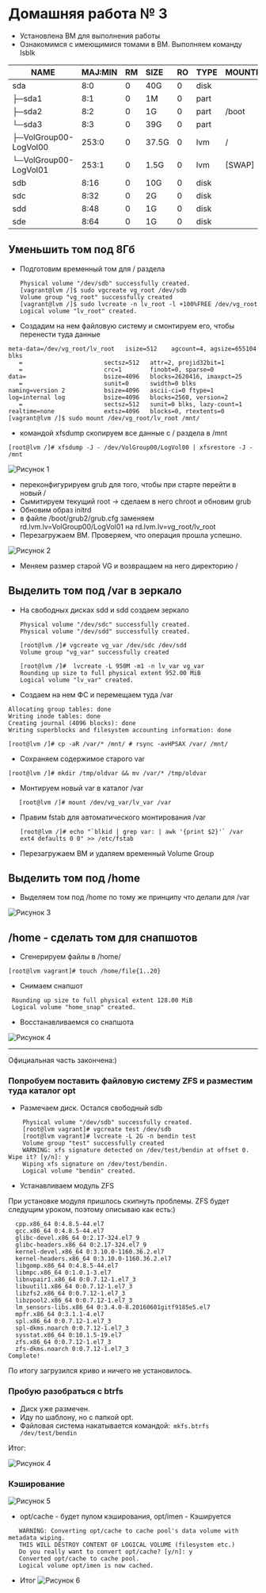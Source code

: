 # Домашняя работа № 3

+ Установлена ВМ для выполнения работы
+ Ознакомимся с имеющимися томами в ВМ. Выполняем команду lsblk

|NAME                     |MAJ:MIN |RM  |SIZE |RO |TYPE| MOUNTPOINT|
|-------------------------|:-------|:---|:----|:--|:---|:--------|
|sda                      | 8:0    |0  | 40G  |0| disk |          |
|├─sda1                    |8:1    |0   | 1M  |0 |part |          |
|├─sda2                    |8:2    |0    |1G  |0| part |/boot     |
|└─sda3                    |8:3    |0  | 39G  |0 |part |          |
|  ├─VolGroup00-LogVol00 |253:0    |0 |37.5G  |0| lvm  |/         |
|  └─VolGroup00-LogVol01 |253:1    |0  |1.5G  |0 |lvm  |[SWAP]    |
|sdb                      | 8:16   |0   |10G  |0| disk |         |
|sdc                       |8:32   |0    |2G  |0 |disk |          |
|sdd                       |8:48   |0    |1G  |0| disk |          |
|sde                       |8:64  | 0    |1G | 0 |disk |           |

## Уменьшить том под 8Гб
+ Подготовим временный том для / раздела

  ```[vagrant@lvm /]$ sudo pvcreate /dev/sdb
  Physical volume "/dev/sdb" successfully created.
  [vagrant@lvm /]$ sudo vgcreate vg_root /dev/sdb
  Volume group "vg_root" successfully created
  [vagrant@lvm /]$ sudo lvcreate -n lv_root -l +100%FREE /dev/vg_root
  Logical volume "lv_root" created.
  
 + Создадим на нем файловую систему и смонтируем его, чтобы перенести туда данные
 
 ```[vagrant@lvm /]$ sudo mkfs.xfs /dev/vg_root/lv_root 
 meta-data=/dev/vg_root/lv_root   isize=512    agcount=4, agsize=655104 blks
    =                       sectsz=512   attr=2, projid32bit=1
    =                       crc=1        finobt=0, sparse=0
 data=                      bsize=4096   blocks=2620416, imaxpct=25
    =                       sunit=0      swidth=0 blks
 naming=version 2           bsize=4096   ascii-ci=0 ftype=1
 log=internal log           bsize=4096   blocks=2560, version=2
    =                       sectsz=512   sunit=0 blks, lazy-count=1
 realtime=none              extsz=4096   blocks=0, rtextents=0
 [vagrant@lvm /]$ sudo mount /dev/vg_root/lv_root /mnt/
 ```
 + командой xfsdump скопируем все данные с / раздела в /mnt

```[root@lvm /]# xfsdump -J - /dev/VolGroup00/LogVol00 | xfsrestore -J - /mnt  ```

![Рисунок 1](http://images.vfl.ru/ii/1628693416/a85dc0bd/35464909.png "Файлы скопировались успешно")

+ переконфигурируем grub для того, чтобы при старте перейти в новый /
+ Сымитируем текущий root -> сделаем в него chroot и обновим grub
+ Обновим образ initrd
+ в файле /boot/grub2/grub.cfg заменяем rd.lvm.lv=VolGroup00/LogVol01 на rd.lvm.lv=vg_root/lv_root
+ Перезагружаем ВМ. Проверяем, что операция прошла успешно.

![Рисунок 2](http://images.vfl.ru/ii/1628694861/ffc3b457/35465167.png "Директория перенесена успешно")

+ Меняем размер старой VG и возвращаем на него директорию /

## Выделить том под /var в зеркало

+ На свободных дисках sdd и sdd создаем зеркало

  ```[root@lvm /]# pvcreate /dev/sdc /dev/sdd
  Physical volume "/dev/sdc" successfully created.
  Physical volume "/dev/sdd" successfully created.
  
  [root@lvm /]# vgcreate vg_var /dev/sdc /dev/sdd
  Volume group "vg_var" successfully created

  [root@lvm /]#  lvcreate -L 950M -m1 -n lv_var vg_var
  Rounding up size to full physical extent 952.00 MiB
  Logical volume "lv_var" created.
  ```
+ Создаем на нем ФС и перемещаем туда /var

 ```[root@lvm /]# mkfs.ext4 /dev/vg_var/lv_var
Allocating group tables: done                            
Writing inode tables: done                            
Creating journal (4096 blocks): done
Writing superblocks and filesystem accounting information: done 
 ```
 
 
  ```[root@lvm /]# mount /dev/vg_var/lv_var /mnt
[root@lvm /]# cp -aR /var/* /mnt/ # rsync -avHPSAX /var/ /mnt/
 ```
+ Сохраняем содержимое старого var

```[root@lvm /]# mkdir /tmp/oldvar && mv /var/* /tmp/oldvar ```

+ Монтируем новый var в каталог /var

```[root@lvm /]# umount /mnt
   [root@lvm /]# mount /dev/vg_var/lv_var /var
```
+ Правим fstab для автоматического монтирования /var
  
  ```[root@lvm /]# echo "`blkid | grep var: | awk '{print $2}'` /var ext4 defaults 0 0" >> /etc/fstab ```
 
+ Перезагружаем ВМ и удаляем временный Volume Group

## Выделить том под /home

+ Выделяем том под /home по тому же принципу что делали для /var

![Рисунок 3](http://images.vfl.ru/ii/1628699926/86850c5c/35465825.png "Директория перенесена успешно")

## /home - сделать том для снапшотов

+ Сгенерируем файлы в /home/ 

```[root@lvm vagrant]# touch /home/file{1..20} ```
+ Снимаем снапшот
 ```[root@lvm vagrant]# lvcreate -L 100MB -s -n home_snap /dev/VolGroup00/LogVol_Home
  Rounding up size to full physical extent 128.00 MiB
  Logical volume "home_snap" created. 
  ```
+ Восстанавливаемся со снапшота

![Рисунок 4](http://images.vfl.ru/ii/1628700564/a1b9ce5c/35465869.png "Восстановление прошло успешно")

***
Официальная часть закончена:)

### Попробуем поставить файловую систему ZFS и разместим туда каталог opt

+ Размечаем диск. Остался свободный sdb

 ``` [root@lvm vagrant]# pvcreate /dev/sdb
     Physical volume "/dev/sdb" successfully created.
     [root@lvm vagrant]# vgcreate test /dev/sdb
     [root@lvm vagrant]# lvcreate -L 2G -n bendin test
     Volume group "test" successfully created
     WARNING: xfs signature detected on /dev/test/bendin at offset 0. Wipe it? [y/n]: y
     Wiping xfs signature on /dev/test/bendin.
     Logical volume "bendin" created.
```

+ Устанавливаем модуль ZFS

При установке модуля пришлось скипнуть проблемы. ZFS будет следущим уроком, поэтому описываю как есть:)
```Skipped (dependency problems):
  cpp.x86_64 0:4.8.5-44.el7                                               
  gcc.x86_64 0:4.8.5-44.el7                                               
  glibc-devel.x86_64 0:2.17-324.el7_9                                     
  glibc-headers.x86_64 0:2.17-324.el7_9                                   
  kernel-devel.x86_64 0:3.10.0-1160.36.2.el7                              
  kernel-headers.x86_64 0:3.10.0-1160.36.2.el7                            
  libgomp.x86_64 0:4.8.5-44.el7                                           
  libmpc.x86_64 0:1.0.1-3.el7                                             
  libnvpair1.x86_64 0:0.7.12-1.el7_3                                      
  libuutil1.x86_64 0:0.7.12-1.el7_3                                       
  libzfs2.x86_64 0:0.7.12-1.el7_3                                         
  libzpool2.x86_64 0:0.7.12-1.el7_3                                       
  lm_sensors-libs.x86_64 0:3.4.0-8.20160601gitf9185e5.el7                 
  mpfr.x86_64 0:3.1.1-4.el7                                               
  spl.x86_64 0:0.7.12-1.el7_3                                             
  spl-dkms.noarch 0:0.7.12-1.el7_3                                        
  sysstat.x86_64 0:10.1.5-19.el7                                          
  zfs.x86_64 0:0.7.12-1.el7_3                                             
  zfs-dkms.noarch 0:0.7.12-1.el7_3  
Complete!
```
По итогу загрузился криво и ничего не установилось.

### Пробую разобраться с btrfs

+ Диск уже размечен. 
+ Иду по шаблону, но с папкой opt.
+ Файловая система накатывается командой:```  mkfs.btrfs /dev/test/bendin ``` 

Итог:

![Рисунок 4](http://images.vfl.ru/ii/1628704344/29349eea/35466492.png "Восстановление прошло успешно")

### Кэширование

![Рисунок 5](http://images.vfl.ru/ii/1628712017/4eaab320/35467854.png "Размечены диски")

+ opt/cache - будет пулом кэширования, opt/imen - Кэшируется
```[root@lvm vagrant]# lvconvert --type cache opt/imen  --cachepool opt/cache
   WARNING: Converting opt/cache to cache pool's data volume with metadata wiping.
   THIS WILL DESTROY CONTENT OF LOGICAL VOLUME (filesystem etc.)
   Do you really want to convert opt/cache? [y/n]: y
   Converted opt/cache to cache pool.
   Logical volume opt/imen is now cached.
  ```
+ Итог
![Рисунок 6](http://images.vfl.ru/ii/1628712240/3a461e80/35467871.png "Процесс кэширования")


























 




